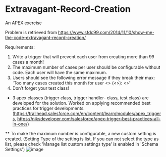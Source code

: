 # Extravagant-Record-Creation
An APEX exercise

Problem is retrieved from https://www.sfdc99.com/2014/11/10/show-me-the-code-extravagant-record-creation/

Requirements:
1. Write a trigger that will prevent each user from creating more than 99 cases a month!
2. The maximum number of cases per user should be configurable without code. Each user will have the same maximum.
3. Users should see the following error message if they break their max:
'Too many cases created this month for user <<Name>> (<<User ID>>): <<Maximum>>'
5. Don’t forget your test class!
  
* 3 apex classes (trigger class, trigger handler- class, test class) are developed for the solution. 
Worked on applying recommended best practices for trigger developments. (https://trailhead.salesforce.com/en/content/learn/modules/apex_triggers, https://niksdeveloper.com/salesforce/apex-trigger-best-practices-all-in-one/)
  
** To make the maximum number is configurable, a new custom setting is created. (Setting Type of the setting is list. If you can not select the type as list, please check 'Manage list custom settings type' is enabled in 'Schema Settings') 
  ![image](https://user-images.githubusercontent.com/34946067/160011786-f9cc6871-e635-4a46-96b7-bf16a9c044b2.png)
